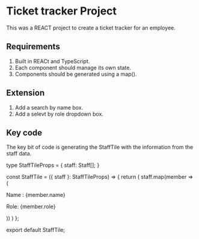 # Ticket tracker Project

This was a REACT project to create a ticket tracker for an employee.

## Requirements

1. Built in REACt and TypeScript.
2. Each component should manage its own state.
3. Components should be generated using a map().

## Extension

1. Add a search by name box.
2. Add a selevt by role dropdown box.

## Key code

The key bit of code is generating the StaffTile with the information from the staff data.

type StaffTileProps = {
    staff: Staff[];
}


const StaffTile = ({ staff }: StaffTileProps) => {
    return (
        staff.map(member => (
        <div className="tracker__card" key={member.id}>
            <p className="tracker__card--info"  >Name : {member.name}</p>
            <p className="tracker__card--info" >Role: {member.role}</p>
            <Counter heading="Counter" />
        </div>
        ))
    )
};

export default StaffTile;
